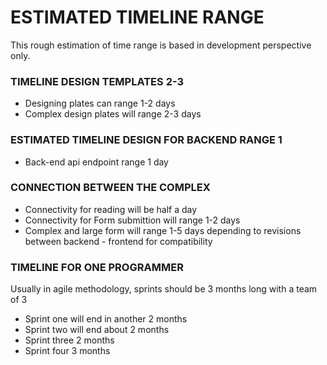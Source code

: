 # ESTIMATED TIMELINE RANGE
This rough estimation of time range is based in development perspective only.

### TIMELINE DESIGN TEMPLATES 2-3
- Designing plates can range 1-2 days
- Complex design plates will range 2-3 days 

### ESTIMATED TIMELINE DESIGN FOR BACKEND RANGE 1
- Back-end api endpoint range 1 day

### CONNECTION BETWEEN THE COMPLEX 
- Connectivity for reading will be half a day 
- Connectivity for Form submittion will range 1-2 days
- Complex and large form will range 1-5 days depending to revisions between backend - frontend for compatibility

### TIMELINE FOR ONE PROGRAMMER 
Usually in agile methodology, sprints should be 3 months long with a team of 3
- Sprint one will end in another 2 months
- Sprint two will end about 2 months
- Sprint three 2 months
- Sprint four 3 months
